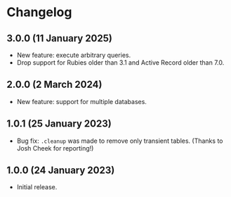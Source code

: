 # Changelog

## 3.0.0 (11 January 2025)

- New feature: execute arbitrary queries.
- Drop support for Rubies older than 3.1 and Active Record older than 7.0.

## 2.0.0 (2 March 2024)

- New feature: support for multiple databases.

## 1.0.1 (25 January 2023)

- Bug fix: `.cleanup` was made to remove only transient tables. (Thanks to
  Josh Cheek for reporting!)

## 1.0.0 (24 January 2023)

- Initial release.
